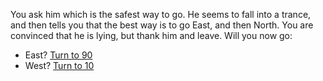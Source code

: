 You ask him which is the safest way to go.
He seems to fall into a trance, and then tells
you that the best way is to go East, and then
North. You are convinced that he is lying, but
thank him and leave. Will you now go:

- East? [Turn to 90](90)
- West? [Turn to 10](10)
